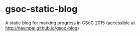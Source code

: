 # gsoc-static-blog
A static blog for marking progress in GSoC 2015 (accessible at http://navinpai.github.io/gsoc-blog)
